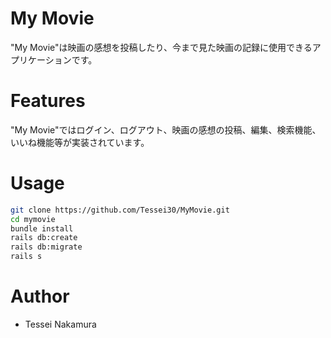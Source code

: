 # My Movie

"My Movie"は映画の感想を投稿したり、今まで見た映画の記録に使用できるアプリケーションです。
 
# Features
 
"My Movie"ではログイン、ログアウト、映画の感想の投稿、編集、検索機能、いいね機能等が実装されています。
 
# Usage
 
```bash
git clone https://github.com/Tessei30/MyMovie.git
cd mymovie
bundle install
rails db:create
rails db:migrate
rails s
```
 
 
# Author
 
* Tessei Nakamura
